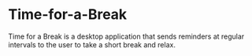 # Time-for-a-Break
Time for a Break is a desktop application that sends reminders at regular intervals to the user to take a short break and relax.
